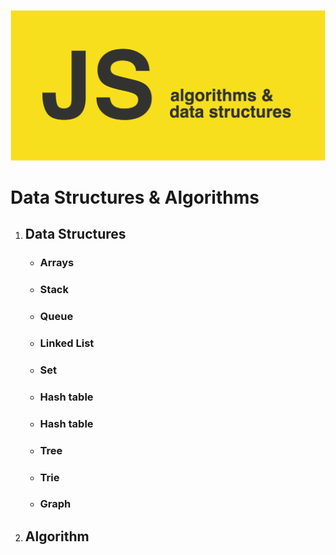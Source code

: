 ![javascript algorithm and data structures!](/assets/js.png "javascript algorithm and data structures")

# Data Structures & Algorithms

1. ## Data Structures

    - ### Arrays
    - ### Stack
    - ### Queue
    - ### Linked List
    - ### Set
    - ### Hash table
    - ### Hash table
    - ### Tree
    - ### Trie
    - ### Graph
  

2. ## Algorithm




